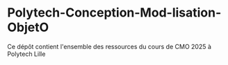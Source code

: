 # Polytech-Conception-Mod-lisation-ObjetO
Ce dépôt contient l'ensemble des ressources du cours de CMO 2025 à Polytech Lille
